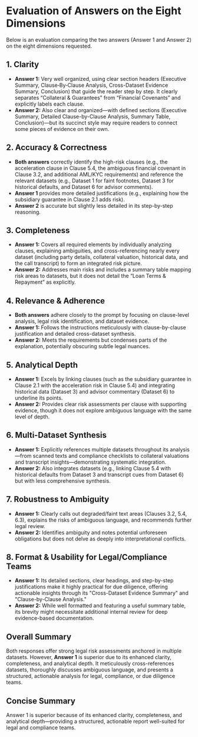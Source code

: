 # Evaluation of Answers on the Eight Dimensions

Below is an evaluation comparing the two answers (Answer 1 and Answer 2) on the eight dimensions requested.

## 1. Clarity

- **Answer 1:** Very well organized, using clear section headers (Executive Summary, Clause‐By‐Clause Analysis, Cross-Dataset Evidence Summary, Conclusion) that guide the reader step by step. It clearly separates “Collateral & Guarantees” from “Financial Covenants” and explicitly labels each clause.
- **Answer 2:** Also clear and organized—with defined sections (Executive Summary, Detailed Clause-by-Clause Analysis, Summary Table, Conclusion)—but its succinct style may require readers to connect some pieces of evidence on their own.

## 2. Accuracy & Correctness

- **Both answers** correctly identify the high-risk clauses (e.g., the acceleration clause in Clause 5.4, the ambiguous financial covenant in Clause 3.2, and additional AML/KYC requirements) and reference the relevant datasets (e.g., Dataset 1 for faint footnotes, Dataset 3 for historical defaults, and Dataset 6 for advisor comments).
- **Answer 1** provides more detailed justifications (e.g., explaining how the subsidiary guarantee in Clause 2.1 adds risk).
- **Answer 2** is accurate but slightly less detailed in its step-by-step reasoning.

## 3. Completeness

- **Answer 1:** Covers all required elements by individually analyzing clauses, explaining ambiguities, and cross-referencing nearly every dataset (including party details, collateral valuation, historical data, and the call transcript) to form an integrated risk picture.
- **Answer 2:** Addresses main risks and includes a summary table mapping risk areas to datasets, but it does not detail the “Loan Terms & Repayment” as explicitly.

## 4. Relevance & Adherence

- **Both answers** adhere closely to the prompt by focusing on clause-level analysis, legal risk identification, and dataset evidence.
- **Answer 1:** Follows the instructions meticulously with clause-by-clause justification and detailed cross-dataset synthesis.
- **Answer 2:** Meets the requirements but condenses parts of the explanation, potentially obscuring subtle legal nuances.

## 5. Analytical Depth

- **Answer 1:** Excels by linking clauses (such as the subsidiary guarantee in Clause 2.1 with the acceleration risk in Clause 5.4) and integrating historical data (Dataset 3) and advisor commentary (Dataset 6) to underline its points.
- **Answer 2:** Provides clear risk assessments per clause with supporting evidence, though it does not explore ambiguous language with the same level of depth.

## 6. Multi-Dataset Synthesis

- **Answer 1:** Explicitly references multiple datasets throughout its analysis—from scanned texts and compliance checklists to collateral valuations and transcript insights—demonstrating systematic integration.
- **Answer 2:** Also integrates datasets (e.g., linking Clause 5.4 with historical defaults from Dataset 3 and transcript cues from Dataset 6) but with less comprehensive synthesis.

## 7. Robustness to Ambiguity

- **Answer 1:** Clearly calls out degraded/faint text areas (Clauses 3.2, 5.4, 6.3), explains the risks of ambiguous language, and recommends further legal review.
- **Answer 2:** Identifies ambiguity and notes potential unforeseen obligations but does not delve as deeply into interpretational conflicts.

## 8. Format & Usability for Legal/Compliance Teams

- **Answer 1:** Its detailed sections, clear headings, and step-by-step justifications make it highly practical for due diligence, offering actionable insights through its "Cross-Dataset Evidence Summary" and "Clause-by-Clause Analysis."
- **Answer 2:** While well formatted and featuring a useful summary table, its brevity might necessitate additional internal review for deep evidence-based documentation.

## Overall Summary

Both responses offer strong legal risk assessments anchored in multiple datasets. However, **Answer 1** is superior due to its enhanced clarity, completeness, and analytical depth. It meticulously cross-references datasets, thoroughly discusses ambiguous language, and presents a structured, actionable analysis for legal, compliance, or due diligence teams.

## Concise Summary

Answer 1 is superior because of its enhanced clarity, completeness, and analytical depth—providing a structured, actionable report well-suited for legal and compliance teams.